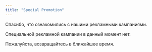 ```yaml
---
title: "Special Promotion"
---
```


<div class="rules_container">
    <!-- <div class="rules_content">
      <img src="images/promotion_ru.jpg" alt="promotion">
        <div class="tables" style="font-family: none">
            <table>
                <thead><th colspan="2">Чтобы получить купон, купите один из следующих товаров:</th></thead>
                <tbody>
                    <tr>
                        <th>5413821326849</th> <td>Сковорода Вок с крышкой BergHOFF 28 см</td>
                    </tr>
                    <tr>
                        <th>5413821326566</th> <td>Сковорода BergHOFF 20 см</td>
                    </tr>
                    <tr>
                        <th>5413821326603</th> <td>Сковорода BergHOFF 24 см</td>
                    </tr>
                    <tr>
                        <th>5413821326634</th> <td>Сковорода BergHOFF 28 см</td>
                    </tr>
                    <tr>
                        <th>5413821326634</th> <td>Сковорода гриль BergHOFF 26 см</td>
                    </tr>
                </tbody>
            </table>
            <table>
                <thead><th colspan="2">Товары, которые Вы можете приобрести со скидкой:</th></thead>
                <tbody>
                    <tr>
                        <th>5413821326818</th> <td>Сотейник с крышкой и двумя ручками BergHOFF 28 см</td>
                    </tr>
                    <tr>
                        <th>5413821326726</th> <td>Жаропрочная кастрюля с крышкой BergHOFF 20 см</td>
                    </tr>
                    <tr>
                        <th>5413821326696</th> <td>Сотейник с крышкой BergHOFF 18 см</td>
                    </tr>
                    <tr>
                        <th>5413821326788</th> <td>Суповая кастрюля с крышкой BergHOFF 24 см</td>
                    </tr>
                </tbody>
            </table>
        </div>
    </div>-->
    <div class="no_promotion">
        <p>Спасибо, что ознакомились с нашими рекламными кампаниями.</p>
        <p>Специальной рекламной кампании в данный момент нет.</p>
        <p>Пожалуйста, возвращайтесь в ближайшее время.</p>
    </div>
</div>
